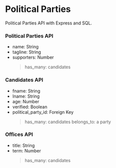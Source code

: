 # Political Parties

Political Parties API with Express and SQL.

### Political Parties API

- name: String
- tagline: String
- supporters: Number
  > has_many: candidates

### Candidates API

- fname: String
- lname: String
- age: Number
- verified: Boolean
- political_party_id: Foreign Key
  > has_many: candidates
  > belongs_to: a party

### Offices API

- title: String
- term: Number
  > has_many: candidates
